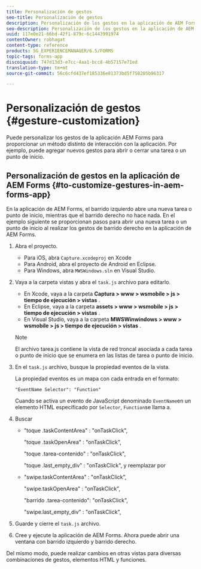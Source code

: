```yaml
---
title: Personalización de gestos
seo-title: Personalización de gestos
description: Personalización de los gestos en la aplicación de AEM Forms
seo-description: Personalización de los gestos en la aplicación de AEM Forms
uuid: 117e0e21-66bd-42f1-879c-6c1443991974
contentOwner: robhagat
content-type: reference
products: SG_EXPERIENCEMANAGER/6.5/FORMS
topic-tags: forms-app
discoiquuid: 747d13d3-e7cc-4aa1-bcc8-4b57157e71ed
translation-type: tm+mt
source-git-commit: 56c6cfd437ef185336e81373bd5f758205b96317

---
```



# Personalización de gestos {#gesture-customization}

Puede personalizar los gestos de la aplicación AEM Forms para proporcionar un método distinto de interacción con la aplicación. Por ejemplo, puede agregar nuevos gestos para abrir o cerrar una tarea o un punto de inicio.

## Personalización de gestos en la aplicación de AEM Forms {#to-customize-gestures-in-aem-forms-app}

En la aplicación de AEM Forms, el barrido izquierdo abre una nueva tarea o punto de inicio, mientras que el barrido derecho no hace nada. En el ejemplo siguiente se proporcionan pasos para abrir una nueva tarea o un punto de inicio al realizar los gestos de barrido derecho en la aplicación de AEM Forms.

1. Abra el proyecto.

   * Para iOS, abra `Capture.xcodeproj` en Xcode
   * Para Android, abra el proyecto de Android en Eclipse.
   * Para Windows, abra `MWSWindows.sln` en Visual Studio.

1. Vaya a la carpeta vistas y abra el `task.js` archivo para editarlo.

   * En Xcode, vaya a la carpeta **Captura > www > wsmobile > js > tiempo de ejecución > vistas** .
   * En Eclipse, vaya a la carpeta **assets > www > wsmobile > js > tiempo de ejecución > vistas** .
   * En Visual Studio, vaya a la carpeta **MWSWinwindows > www > wsmobile > js > tiempo de ejecución > vistas** .
   >[!NOTE]
   >
   >El archivo tarea.js contiene la vista de red troncal asociada a cada tarea o punto de inicio que se enumera en las listas de tarea o punto de inicio.

1. En el `task.js` archivo, busque la propiedad eventos de la vista.

   La propiedad eventos es un mapa con cada entrada en el formato:

   `"EventName Selector": "Function"`

   Cuando se activa un evento de JavaScript denominado `EventName`en un elemento HTML especificado por `Selector`, `Function`se llama a.

1. Buscar

   * &quot;toque .taskContentArea&quot; : &quot;onTaskClick&quot;,

      &quot;toque .taskOpenArea&quot; : &quot;onTaskClick&quot;,

      &quot;toque .tarea-contenido&quot; : &quot;onTaskClick&quot;,

      &quot;toque .last_empty_div&quot; : &quot;onTaskClick&quot;,
   y reemplazar por

   * &quot;swipe.taskContentArea&quot; : &quot;onTaskClick&quot;,

      &quot;swipe.taskOpenArea&quot; : &quot;onTaskClick&quot;,

      &quot;barrido .tarea-contenido&quot;: &quot;onTaskClick&quot;,

      &quot;swipe.last_empty_div&quot; : &quot;onTaskClick&quot;,


1. Guarde y cierre el `task.js` archivo.
1. Cree y ejecute la aplicación de AEM Forms. Ahora puede abrir una ventana con barrido izquierdo y barrido derecho.

Del mismo modo, puede realizar cambios en otras vistas para diversas combinaciones de gestos, elementos HTML y funciones.
